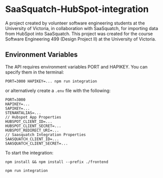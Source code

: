 # SaaSquatch-HubSpot-integration
A project created by volunteer software engineering students at the University of Victoria, in collaboration with SaaSquatch, for importing data from HubSpot into SaaSquatch. This project was created for the course Software Engineering 499 (Design Project II) at the University of Victoria.

## Environment Variables
The API requires environment variables PORT and HAPIKEY.
You can specify them in the terminal:

```
PORT=3000 HAPIKEY=... npm run integration
```

or alternatively create a `.env` file with the following:

```
PORT=3000
HAPIKEY=...
SAPIKEY=...
STENANTALIAS=...
// Hubspot App Properties
HUBSPOT_CLIENT_ID=...
HUBSPOT_CLIENT_SECRET=...
HUBSPOT_REDIRECT_URI=...
// Saasquatch Integration Properties
SAASQUATCH_CLIENT_ID=...
SAASQUATCH_CLIENT_SECRET=...
```

To start the integration:
```
npm install && npm install --prefix ./frontend
```
```
npm run integration
```

